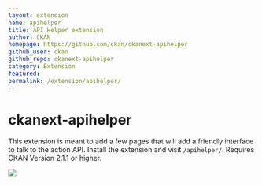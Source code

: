 ```yaml
---
layout: extension
name: apihelper
title: API Helper extension
author: CKAN
homepage: https://github.com/ckan/ckanext-apihelper
github_user: ckan
github_repo: ckanext-apihelper
category: Extension
featured: 
permalink: /extension/apihelper/
---
```



# ckanext-apihelper

This extension is meant to add a few pages that will add a friendly interface
to talk to the action API. Install the extension and visit `/apihelper/`.
Requires CKAN Version 2.1.1 or higher.

![](http://okfnlabs.org/ckanext-apihelper/api-helper.png)

